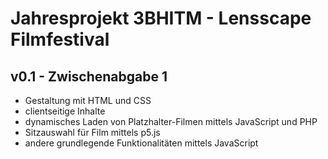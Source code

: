 # Jahresprojekt 3BHITM - Lensscape Filmfestival
## v0.1 - Zwischenabgabe 1
- Gestaltung mit HTML und CSS
- clientseitige Inhalte
- dynamisches Laden von Platzhalter-Filmen mittels JavaScript und PHP
- Sitzauswahl für Film mittels p5.js
- andere grundlegende Funktionalitäten mittels JavaScript
